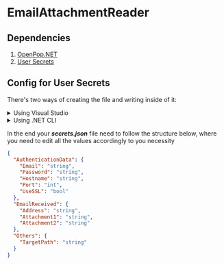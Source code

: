 # EmailAttachmentReader
## Dependencies

1. [OpenPop.NET](https://hpop.sourceforge.net/)
2. [User Secrets](https://learn.microsoft.com/en-us/aspnet/core/security/app-secrets?view=aspnetcore-7.0&tabs=windows#secret-manager)

## Config for User Secrets

There's two ways of creating the file and writing inside of it:

<details>
  <summary>Using Visual Studio</summary>
  <p>    

    1. Right-click on the Solution Explorer
    2. Click on the option Manage User Secrets    

  </p>
</details>

<details>
  <summary>Using .NET CLI</summary>

  First you use the following command to create the file where it will be stored

  <p>    

   ```PowerShell
   dotnet user-secrets init
   ```

  </p>

  And adding another command to create a secret value inside the recent created file:

  <p>    

   ```PowerShell
   dotnet user-secrets set "MySecret" "12345"
   ```

  </p>

  After that, the file will look someting like this:

  <p>    

   ```json
  {
      "MySecret": "12345"
  }
  ```

  </p>
</details>

In the end your _**secrets.json**_ file need to follow the structure below, where you need to edit all the values accordingly to you necessity

```json
{
  "AuthenticationData": {
    "Email": "string",
    "Password": "string",
    "Hostname": "string",
    "Port": "int",
    "UseSSL": "bool"
  },
  "EmailReceived": {
    "Address": "string",
    "Attachment1": "string",
    "Attachment2": "string"
  },
  "Others": {
    "TargetPath": "string"
  }
}
```
